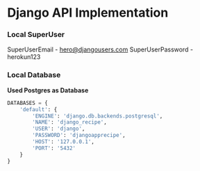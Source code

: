 # Django API Implementation


### Local SuperUser
SuperUserEmail - hero@djangousers.com
SuperUserPassword - herokun123

### Local Database

**Used Postgres as Database**

```py
DATABASES = {
    'default': {
        'ENGINE': 'django.db.backends.postgresql',
        'NAME': 'django_recipe',
        'USER': 'django',
        'PASSWORD': 'djangoapprecipe',
        'HOST': '127.0.0.1',
        'PORT': '5432'
    }
}
```